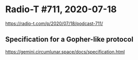 # Radio-T #711, 2020-07-18

https://radio-t.com/p/2020/07/18/podcast-711/

## Specification for a Gopher-like protocol 

https://gemini.circumlunar.space/docs/specification.html